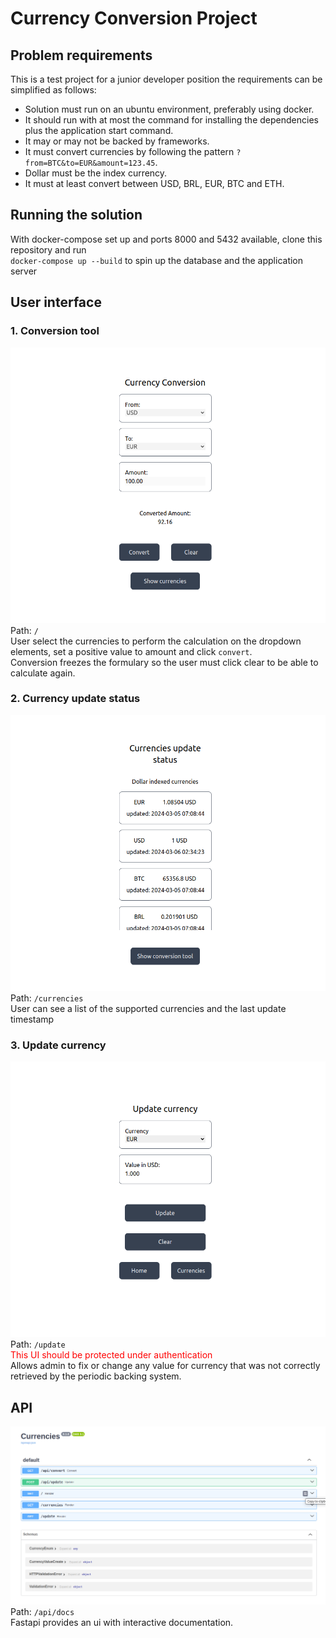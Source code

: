 # Currency Conversion Project
## Problem requirements
This is a test project for a junior developer position the requirements can be simplified as follows:  
- Solution must run on an ubuntu environment, preferably using docker.
- It should run with at most the command for installing the dependencies plus the application start command.
- It may or may not be backed by frameworks.
- It must convert currencies by following the pattern `?from=BTC&to=EUR&amount=123.45`.
- Dollar must be the index currency.
- It must at least convert between USD, BRL, EUR, BTC and ETH.  

## Running the solution
With docker-compose set up and ports 8000 and 5432 available, clone this repository and run  
`docker-compose up --build` to spin up the database and the application server

## User interface
### 1. Conversion tool
![img.png](readme-images/conversion-tool.png)
Path: `/`  
User select the currencies to perform the calculation on the dropdown elements, set a positive value to amount and click `convert`.  
Conversion freezes the formulary so the user must click clear to be able to calculate again.

### 2. Currency update status
![img.png](readme-images/list.png)
Path: `/currencies`  
User can see a list of the supported currencies and the last update timestamp

### 3. Update currency
![img.png](readme-images/update.png)
Path: `/update`  
<font color="red">This UI should be protected under authentication</font>  
Allows admin to fix or change any value for currency that was not correctly retrieved by the periodic backing system. 


## API
![img.png](readme-images/docs.png)
Path: `/api/docs`  
Fastapi provides an ui with interactive documentation.